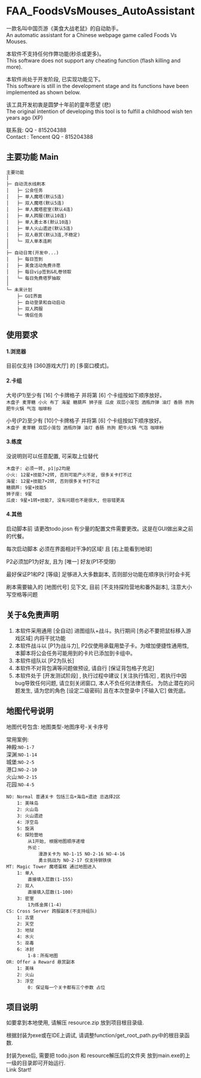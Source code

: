 # FAA_FoodsVsMouses_AutoAssistant
一款名叫中国页游《美食大战老鼠》的自动助手。  
An automatic assistant for a Chinese webpage game called Foods Vs Mouses. 

本软件不支持任何作弊功能(秒杀或更多)。  
This software does not support any cheating function (flash killing and more).

本软件尚处于开发阶段, 已实现功能见下。  
This software is still in the development stage and its functions have been implemented as shown below.

该工具开发初衷是圆梦十年前的童年愿望 (悲)    
The original intention of developing this tool is to fulfill a childhood wish ten years ago (XP)

联系我: QQ - 815204388  
Contact : Tencent QQ - 815204388  


## 主要功能 Main

    主要功能
    │
    ├─ 自动流水线刷本
    │   ├─ 公会任务
    │   ├─ 单人魔塔(默认5连)
    │   ├─ 双人魔塔(默认5连)
    │   ├─ 单人魔塔密室(默认4连)
    │   ├─ 单人跨服(默认10连)
    │   ├─ 单人勇士本(默认10连)
    │   ├─ 单人火山遗迹(默认5连)
    │   ├─ 双人悬赏(默认3连,不稳定)
    │   └─ 双人单本连刷
    │
    ├─ 自动日常(开发中...)
    │   ├─ 每日签到
    │   ├─ 美食活动免费许愿
    │   ├─ 每日vip签到&礼卷领取
    │   └─ 每日免费塔罗抽取
    │
    └─ 未来计划
        ├─ GUI界面
        ├─ 自动登录和自动启动
        ├─ 双人跨服
        └─ 情侣任务

## 使用要求
#### 1.浏览器
目前仅支持 [360游戏大厅] 的 [多窗口模式]。

#### 2.卡组
大号(P1)至少有 [16] 个卡牌格子 并将第 [6] 个卡组按如下顺序放好。  
`木盘子 麦芽糖 小火 布丁 海星 糖葫芦 狮子座 瓜皮 双层小笼包 酒瓶炸弹 油灯 香肠 热狗 肥牛火锅 气泡 咖啡粉`  

小号(P2)至少有 [10]个卡牌格子 并将第 [6] 个卡组按如下顺序放好。  
`木盘子 麦芽糖 双层小笼包 酒瓶炸弹 油灯 香肠 热狗 肥牛火锅 气泡 咖啡粉`

#### 3.练度
没说明则可以任意配置, 可采取上位替代

    木盘子: 必须一转, p1|p2均是
    小火: 12星+技能7+2转, 否则可能产火不足, 很多关卡打不过
    海星: 12星+技能7+2转, 否则很多关卡打不过
    糖葫芦: 9星+技能5
    狮子座: 9星
    瓜皮: 9星+1转+技能7, 没有问题也不是很大, 但容错更高

#### 4.其他
启动脚本前 请更改todo.josn 有少量的配置文件需要更改。这是在GUI做出来之前的代餐。

每次启动脚本 必须在界面相对干净的区域! 且 [右上能看到地球]  

P2必须加P1为好友, 且为 [唯一] 好友(P1不受限)  

最好保证P1和P2 [等级] 足够进入大多数副本, 否则部分功能在顺序执行时会卡死  

刷本需要输入的 [地图代号] 见下文, 目前 [不支持探险营地和番外副本], 注意大小写空格等问题

## 关于&免责声明
1. 本软件采用通用 [全自动] 进图组队+战斗。执行期间 [务必不要把鼠标移入游戏区域] 内将干扰功能  
2. 本软件战斗以 [P1为战斗力], P2仅使用承载用垫子卡。为增加便捷性通用性, 本脚本将公会任务可能用到的卡片已添加到卡组中。  
3. 本软件组队以 [P2为队长]
4. 本软件不对背包满等问题做预设, 请自行 [保证背包格子充足]
5. 本软件处于 [开发测试阶段] , 执行过程中建议 [关注执行情况] , 若执行中因bug导致任何问题, 请立刻关闭窗口, 本人不负任何法律责任。 
为防止潜在的问题发生, 请为您的角色 [设定二级密码] 且在本次登录中 [不输入它] 做兜底。

## 地图代号说明

地图代号包含: 地图类型-地图序号-关卡序号

常用案例:  
神殿:`NO-1-7`    
深渊:`NO-1-14`   
城堡:`NO-2-5`  
港口:`NO-2-10`   
火山:`NO-2-15`   
花园:`NO-4-5`  

    NO: Normal 普通关卡 包括三岛+海岛+遗迹 总选择2区
        1: 美味岛
        2: 火山岛
        3: 火山遗迹
        4: 浮空岛
        5: 旋涡
        6: 探险营地
            从1开始, 根据地图顺序递增
            外论：
                漫游关卡为 NO-1-15 NO-2-16 NO-4-16
                勇士挑战为 NO-2-17 仅支持钢铁侠
    MT: Magic Tower 魔塔蛋糕 通过地图进入
        1: 单人
            直接填入层数(1-155)
        2: 双人
            直接填入层数(1-100)
        3: 密室
            1为炼金房(1-4)
    CS: Cross Server 跨服副本(不支持组队)
        1: 古堡
        2: 天空
        3: 地狱
        4: 水火
        5: 巫毒
        6: 冰封
            1-8：所有地图
    OR: Offer a Reward 悬赏副本
        1: 美味
        2: 火山
        3: 浮空
            0: 保证每一个关卡都有三个参数 占位
            
## 项目说明
如要拿到本地使用, 请解压 resource.zip 放到项目根目录级. 

根据封装为exe或在IDE上调试, 请调整function/get_root_path.py中的根目录函数.

封装为exe后, 需要把 todo.json 和 resource解压后的文件夹 放到main.exe的上一级的目录即可开始运行.  
Link Start!
